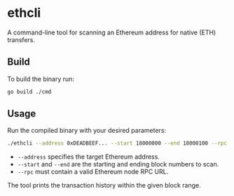 # ethcli

A command-line tool for scanning an Ethereum address for native (ETH) transfers.

## Build

To build the binary run:

```bash
go build ./cmd
```

## Usage

Run the compiled binary with your desired parameters:

```bash
./ethcli --address 0xDEADBEEF... --start 18000000 --end 18000100 --rpc https://rpc.ankr.com/eth/YOUR_API_KEY
```

- `--address` specifies the target Ethereum address.
- `--start` and `--end` are the starting and ending block numbers to scan.
- `--rpc` must contain a valid Ethereum node RPC URL.

The tool prints the transaction history within the given block range.

